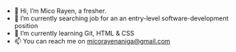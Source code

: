 - 👋 Hi, I’m Mico Rayen, a fresher.
- 🌱 I’m currently searching job for an an entry-level software-development position
- 🌱 I’m currently learning Git, HTML & CSS
- 📫 You can reach me on micorayenaniga@gmail.com

<!---
micorayen/micorayen is a ✨ special ✨ repository because its `README.md` (this file) appears on your GitHub profile.
You can click the Preview link to take a look at your changes.
--->
